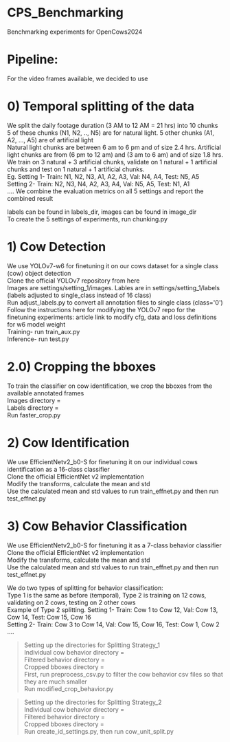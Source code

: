 # CPS_Benchmarking
Benchmarking experiments for OpenCows2024

# Pipeline:
For the video frames available, we decided to use 
# 0) Temporal splitting of the data
We split the daily footage duration (3 AM to 12 AM = 21 hrs) into 10 chunks <br> 
5 of these chunks (N1, N2, .., N5) are for natural light. 5 other chunks (A1, A2, ..., A5) are of artificial light <br>
Natural light chunks are between 6 am to 6 pm and of size 2.4 hrs. Artificial light chunks are from (6 pm to 12 am) and (3 am to 6 am) and of size 1.8 hrs. <br>
We train on 3 natural + 3 artificial chunks, validate on 1 natural + 1 artificial chunks and test on 1 natural + 1 artificial chunks. <br>
Eg. Setting 1- Train: N1, N2, N3, A1, A2, A3, Val: N4, A4, Test: N5, A5 <br>
Setting 2- Train: N2, N3, N4, A2, A3, A4, Val: N5, A5, Test: N1, A1 <br>
....
We combine the evaluation metrics on all 5 settings and report the combined result <br>

labels can be found in labels_dir, images can be found in image_dir <br>
To create the 5 settings of experiments, run chunking.py <br>

# 1) Cow Detection
We use YOLOv7-w6 for finetuning it on our cows dataset for a single class (cow) object detection <br>
Clone the official YOLOv7 repository from here <br>
Images are settings/setting_1/images. Lables are in settings/setting_1/labels (labels adjusted to single_class instead of 16 class) <br>
Run adjust_labels.py to convert all annotation files to single class (class='0') <br>
Follow the instructions here for modifying the YOLOv7 repo for the finetuning experiments: article link to modify cfg, data and loss definitions for w6 model weight <br>
Training- run train_aux.py <br>
Inference- run test.py <br>

# 2.0) Cropping the bboxes
To train the classifier on cow identification, we crop the bboxes from the available annotated frames <br>
Images directory = <br>
Labels directory = <br>
Run faster_crop.py 

# 2) Cow Identification
We use EfficientNetv2_b0-S for finetuning it on our individual cows identification as a 16-class classifier <br>
Clone the official EfficientNet v2 implementation <br>
Modify the transforms, calculate the mean and std <br>
Use the calculated mean and std values to run train_effnet.py and then run test_effnet.py <br>


# 3) Cow Behavior Classification
We use EfficientNetv2_b0-S for finetuning it as a 7-class behavior classifier <br>
Clone the official EfficientNet v2 implementation <br>
Modify the transforms, calculate the mean and std <br>
Use the calculated mean and std values to run train_effnet.py and then run test_effnet.py <br>

We do two types of splitting for behavior classification:  <br>
Type 1 is the same as before (temporal), Type 2 is training on 12 cows, validating on 2 cows, testing on 2 other cows <br>
Example of Type 2 splitting. Setting 1- Train: Cow 1 to Cow 12, Val: Cow 13, Cow 14, Test: Cow 15, Cow 16 <br>
Setting 2- Train: Cow 3 to Cow 14, Val: Cow 15, Cow 16, Test: Cow 1, Cow 2 <br>
....

> Setting up the directories for Splitting Strategy_1 <br>
Individual cow behavior directory =                   <br>
Filtered behavior directory =                         <br>
Cropped bboxes directory =                            <br>
First, run preprocess_csv.py to filter the cow behavior csv files so that they are much smaller <br>
Run modified_crop_behavior.py <br>

> Setting up the directories for Splitting Strategy_2  <br>
Individual cow behavior directory =                    <br>
Filtered behavior directory =                          <br>
Cropped bboxes directory =                             <br> 
Run create_id_settings.py, then run cow_unit_split.py  <br>
